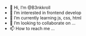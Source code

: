 - 👋 Hi, I’m @B3nkkroll
- 👀 I’m interested in frontend develop
- 🌱 I’m currently learning js, css, html
- 💞️ I’m looking to collaborate on ...
- 📫 How to reach me ...

<!---
B3nkkroll/B3nkkroll is a ✨ special ✨ repository because its `README.md` (this file) appears on your GitHub profile.
You can click the Preview link to take a look at your changes.
--->
